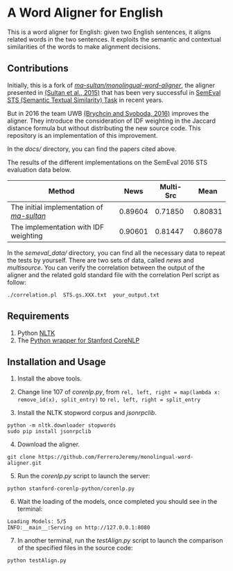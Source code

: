 # A Word Aligner for English

This is a word aligner for English: given two English sentences, it aligns related words in the two sentences. It exploits the semantic and contextual similarities of the words to make alignment decisions.

## Contributions

Initially, this is a fork of <i>[ma-sultan/monolingual-word-aligner](https://github.com/ma-sultan/monolingual-word-aligner)</i>, the aligner presented in [(Sultan et al., 2015)](https://github.com/FerreroJeremy/monolingual-word-aligner/blob/master/docs/DLS%40CU-%20Sentence%20Similarity%20from%20Word%20Alignment%20and%20Semantic%20Vector%20Composition.pdf) that has been very successful in [SemEval STS (Semantic Textual Similarity) Task](https://github.com/FerreroJeremy/monolingual-word-aligner/blob/master/docs/SemEval-2016%20Task%201-%20Semantic%20Textual%20Similarity%2C%20Monolingual%20and%20Cross-Lingual%20Evaluation.pdf) in recent years.

But in 2016 the team UWB [(Brychcin and Svoboda, 2016)](https://github.com/FerreroJeremy/monolingual-word-aligner/blob/master/docs/UWB%20at%20SemEval-2016%20Task%201-%20Semantic%20Textual%20Similarity%20using%20Lexical%2C%20Syntactic%2C%20and%20Semantic%20Information.pdf) improves the aligner. They introduce the consideration of IDF weighting in the Jaccard distance formula but without distributing the new source code. This repository is an implementation of this improvement.

In the <i>docs/</i> directory, you can find the papers cited above.

The results of the different implementations on the SemEval 2016 STS evaluation data below.

Method | News | Multi-Src | Mean
--- | --- | ---| ---
The initial implementation of <i>[ma-sultan](https://github.com/ma-sultan/monolingual-word-aligner)</i> | 0.89604 | 0.71850 | 0.80831
The implementation with IDF weighting | 0.90601 | 0.81447 | 0.86078

In the <i>semeval_data/</i> directory, you can find all the necessary data to repeat the tests by yourself. There are two sets of data, called <i>news</i> and <i>multisource</i>. You can verify the correlation between the output of the aligner and the related gold standard file with the correlation Perl script as follow:

```
./correlation.pl  STS.gs.XXX.txt  your_output.txt
```

## Requirements

1) Python [NLTK](http://www.nltk.org/install.html) <br/>
2) The [Python wrapper for Stanford CoreNLP](https://github.com/dasmith/stanford-corenlp-python)  

## Installation and Usage

1) Install the above tools. <br/>
2) Change line 107 of <i>corenlp.py</i>, from `rel, left, right = map(lambda x: remove_id(x), split_entry)` to `rel, left, right = split_entry`

3) Install the NLTK stopword corpus and <i>jsonrpclib</i>. <br/>

```
python -m nltk.downloader stopwords
sudo pip install jsonrpclib
```

4) Download the aligner.

```
git clone https://github.com/FerreroJeremy/monolingual-word-aligner.git
```

5) Run the <i>corenlp.py</i> script to launch the server:  
```
python stanford-corenlp-python/corenlp.py
```

6) Wait the loading of the models, once completed you should see in the terminal:

```
Loading Models: 5/5                                                                                                                       
INFO:__main__:Serving on http://127.0.0.1:8080
```

7) In another terminal, run the <i>testAlign.py</i> script to launch the comparison of the specified files in the source code:  
```
python testAlign.py
```
